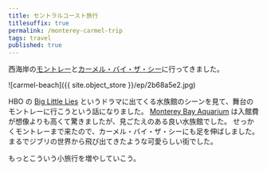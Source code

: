 ```yaml
---
title: セントラルコースト旅行
titlesuffix: true
permalink: /monterey-carmel-trip
tags: travel
published: true
---
```


西海岸の[モントレー](https://ja.wikipedia.org/wiki/%E3%83%A2%E3%83%B3%E3%83%88%E3%83%AC%E3%83%BC)と[カーメル・バイ・ザ・シー](https://ja.wikipedia.org/wiki/%E3%82%AB%E3%83%BC%E3%83%A1%E3%83%AB%E3%83%BB%E3%83%90%E3%82%A4%E3%83%BB%E3%82%B6%E3%83%BB%E3%82%B7%E3%83%BC)に行ってきました。

![carmel-beach]({{ site.object_store }}/ep/2b68a5e2.jpg)

HBO の [Big Little Lies](https://www.hbo.com/big-little-lies) というドラマに出てくる水族館のシーンを見て、舞台のモントレーに行こうという話になりました。
[Monterey Bay Aquarium](https://www.montereybayaquarium.org/) は入館費が想像よりも高くて驚きましたが、見ごたえのある良い水族館でした。
せっかくモントレーまで来たので、カーメル・バイ・ザ・シーにも足を伸ばしました。
まるでジブリの世界から飛び出てきたような可愛らしい街でした。

もっとこういう小旅行を増やしていこう。
